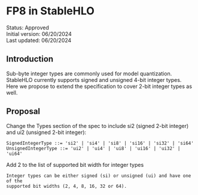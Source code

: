 # FP8 in StableHLO

Status: Approved<br/>
Initial version: 06/20/2024<br/>
Last updated: 06/20/2024<br/>

## Introduction

Sub-byte integer types are commonly used for model quantization. StableHLO
currently supports signed and unsigned 4-bit integer types. Here we propose to
extend the specification to cover 2-bit integer types as well.

## Proposal

Change the Types section of the spec to include si2 (signed 2-bit integer) and
ui2 (unsigned 2-bit integer):

```text
SignedIntegerType ::= 'si2' | 'si4' | 'si8' | 'si16' | 'si32' | 'si64'
UnsignedIntegerType ::= 'ui2' | 'ui4' | 'ui8' | 'ui16' | 'ui32' | 'ui64'
```

Add 2 to the list of supported bit width for integer types

```text
Integer types can be either signed (si) or unsigned (ui) and have one of the
supported bit widths (2, 4, 8, 16, 32 or 64).
```
